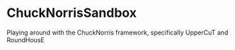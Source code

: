ChuckNorrisSandbox
==================

Playing around with the ChuckNorris framework, specifically UpperCuT and RoundHousE